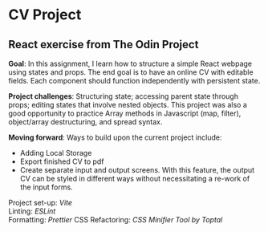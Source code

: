 # CV Project

## React exercise from The Odin Project

**Goal**: In this assignment, I learn how to structure a simple React webpage using states and props.
The end goal is to have an online CV with editable fields.
Each component should function independently with persistent state.

**Project challenges**: Structuring state; accessing parent state through props; editing states that involve nested objects. This project was also a good opportunity to practice Array methods in Javascript (map, filter), object/array destructuring, and spread syntax.

**Moving forward**: Ways to build upon the current project include:

- Adding Local Storage
- Export finished CV to pdf
- Create separate input and output screens. With this feature, the output CV can be styled in different ways without necessitating a re-work of the input forms.

Project set-up: _Vite_  
Linting: _ESLint_  
Formatting: _Prettier_
CSS Refactoring: _CSS Minifier Tool by Toptal_
